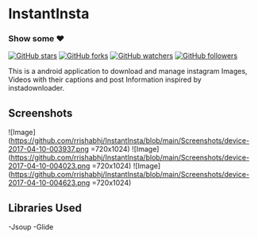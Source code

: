 # InstantInsta

### Show some :heart:
[![GitHub stars](https://img.shields.io/github/stars/rrishabhj/InstantInsta.svg?style=social&label=Star)](https://github.com/rrishabhj/InstantInsta) [![GitHub forks](https://img.shields.io/github/forks/rrishabhj/InstantInsta.svg?style=social&label=Fork)](https://github.com/rrishabhj/InstantInsta/fork) [![GitHub watchers](https://img.shields.io/github/watchers/rrishabhj/InstantInsta.svg?style=social&label=Watch)](https://github.com/rrishabhj/InstantInsta) [![GitHub followers](https://img.shields.io/github/followers/rrishabhj.svg?style=social&label=Follow)](https://github.com/rrishabhj/InstantInsta)


This is a android application to download and manage instagram Images, Videos with their captions and post Information inspired by instadownloader.

## Screenshots

![Image](https://github.com/rrishabhj/InstantInsta/blob/main/Screenshots/device-2017-04-10-003937.png =720x1024)
![Image](https://github.com/rrishabhj/InstantInsta/blob/main/Screenshots/device-2017-04-10-004023.png =720x1024)
![Image](https://github.com/rrishabhj/InstantInsta/blob/main/Screenshots/device-2017-04-10-004623.png =720x1024)

## Libraries Used
  -Jsoup
  -Glide
